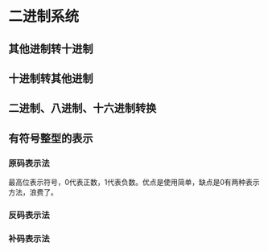 # 二进制系统

## 其他进制转十进制

## 十进制转其他进制

## 二进制、八进制、十六进制转换

## 有符号整型的表示

### 原码表示法

最高位表示符号，0代表正数，1代表负数。优点是使用简单，缺点是0有两种表示方法，浪费了。

### 反码表示法



### 补码表示法

